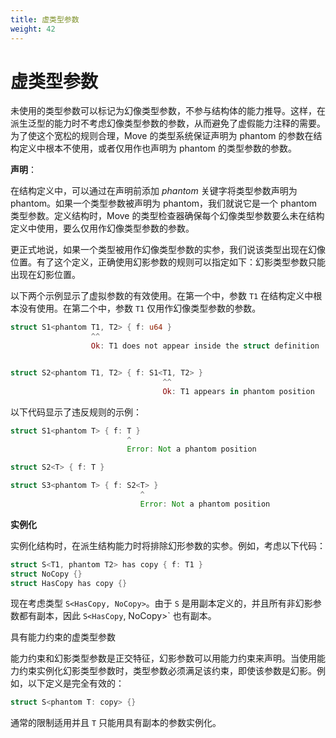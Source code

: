 ```yaml
---
title: 虚类型参数
weight: 42
---
```


# 虚类型参数

未使用的类型参数可以标记为幻像类型参数，不参与结构体的能力推导。这样，在派生泛型的能力时不考虑幻像类型参数的参数，从而避免了虚假能力注释的需要。为了使这个宽松的规则合理，Move 的类型系统保证声明为 phantom 的参数在结构定义中根本不使用，或者仅用作也声明为 phantom 的类型参数的参数。

**声明**：

在结构定义中，可以通过在声明前添加 *phantom* 关键字将类型参数声明为 phantom。如果一个类型参数被声明为 phantom，我们就说它是一个 phantom 类型参数。定义结构时，Move 的类型检查器确保每个幻像类型参数要么未在结构定义中使用，要么仅用作幻像类型参数的参数。

更正式地说，如果一个类型被用作幻像类型参数的实参，我们说该类型出现在幻像位置。有了这个定义，正确使用幻影参数的规则可以指定如下：幻影类型参数只能出现在幻影位置。

以下两个示例显示了虚拟参数的有效使用。在第一个中，参数 `T1` 在结构定义中根本没有使用。在第二个中，参数 `T1` 仅用作幻像类型参数的参数。

<!-- # Phantom Type Parameters

Unused type parameters can be marked as _phantom_ type parameters, which do not participate in the ability derivation for structs. In this way, arguments to phantom type parameters are not considered when deriving the abilities for generic types, thus avoiding the need for spurious ability annotations. For this relaxed rule to be sound, Move's type system guarantees that a parameter declared as `phantom` is either not used at all in the struct definition, or it is only used as an argument to type parameters also declared as `phantom`.

**Declaration**

In a struct definition a type parameter can be declared as phantom by adding the `phantom` keyword before its declaration. If a type parameter is declared as phantom we say it is a phantom type parameter. When defining a struct, Move's type checker ensures that every phantom type parameter is either not used inside the struct definition or it is only used as an argument to a phantom type parameter.

More formally, if a type is used as an argument to a phantom type parameter we say the type appears in _phantom position_. With this definition in place, the rule for the correct use of phantom parameters can be specified as follows: **A phantom type parameter can only appear in phantom position**.

The following two examples show valid uses of phantom parameters. In the first one, the parameter `T1` is not used at all inside the struct definition. In the second one, the parameter `T1` is only used as an argument to a phantom type parameter. -->

```rust
struct S1<phantom T1, T2> { f: u64 }
                  ^^
                  Ok: T1 does not appear inside the struct definition


struct S2<phantom T1, T2> { f: S1<T1, T2> }
                                  ^^
                                  Ok: T1 appears in phantom position
```

<!-- The following code shows examples of violations of the rule: -->
以下代码显示了违反规则的示例：

```rust
struct S1<phantom T> { f: T }
                          ^
                          Error: Not a phantom position

struct S2<T> { f: T }

struct S3<phantom T> { f: S2<T> }
                             ^
                             Error: Not a phantom position
```

<!-- **Instantiation**

When instantiating a struct, the arguments to phantom parameters are excluded when deriving the struct abilities. For example, consider the following code``:`` -->

**实例化**

实例化结构时，在派生结构能力时将排除幻形参数的实参。例如，考虑以下代码：

```rust
struct S<T1, phantom T2> has copy { f: T1 }
struct NoCopy {}
struct HasCopy has copy {}
```

<!-- Consider now the type `S<HasCopy, NoCopy>`. Since `S` is defined with `copy` and all non-phantom arguments have `copy` then `S<HasCopy, NoCopy>` also has `copy`.

**Phantom Type Parameters with Ability Constraints**[**​**](https://aptos.dev/guides/move-guides/book/generics#phantom-type-parameters-with-ability-constraints)

Ability constraints and phantom type parameters are orthogonal features in the sense that phantom parameters can be declared with ability constraints. When instantiating a phantom type parameter with an ability constraint, the type argument has to satisfy that constraint, even though the parameter is phantom. For example, the following definition is perfectly valid:

```rust
struct S<phantom T: copy> {}
```

The usual restrictions apply and `T` can only be instantiated with arguments having `copy`. -->


现在考虑类型 `S<HasCopy, NoCopy>`。由于 `S` 是用副本定义的，并且所有非幻影参数都有副本，因此 `S<HasCopy`, NoCopy>` 也有副本。

具有能力约束的虚类型参数
 
能力约束和幻影类型参数是正交特征，幻影参数可以用能力约束来声明。当使用能力约束实例化幻影类型参数时，类型参数必须满足该约束，即使该参数是幻影。例如，以下定义是完全有效的：

```rust
struct S<phantom T: copy> {}
```

通常的限制适用并且 `T` 只能用具有副本的参数实例化。
